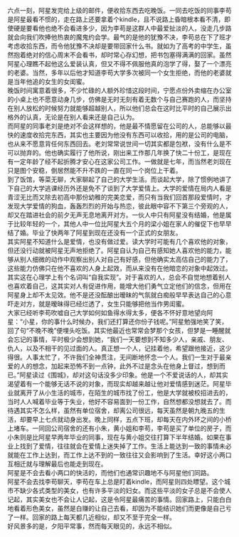 六点一刻，阿星发完给上级的邮件，便收拾东西去吃晚饭。一同去吃饭的同事李苟是阿星最看不惯的，走在路上还要拿着个kindle，且不说路上昏暗根本看不清，即使硬是要看他也绝不会看进多少，因为李苟是这群人中最爱扯淡的人，没走几步路就会向我们吹捧他热衷的魔鬼约会学。最气的是他的犹豫不决，李苟总在下了班才考虑收拾东西，而令他犹豫不决却是要带回家什么书。就如为了高考的中学生，虽然抱着绝对的信心周末不会看书，却时常心存幻想，把书包塞得满满的回家。虽然阿星心理瞧不起他这么爱装认真，但又不得不佩服他真的泡学了得，娶了一个漂亮的老婆。当然，多年以后他才知道李苟大学多次被同一个女生拒绝，而他的老婆就是当年他追的女生的女闺蜜。  
晚饭时间寓意着很多，不少忙碌的人额外珍惜这段时间，宁愿点份外卖缩在办公室的小桌上也不愿意动身几步，仿佛是无时无刻有着无数个与自己赛跑的人，而坚持在别人放松的时候努力就能够超越别人，所以他们总会在这时比平时的自己展示出格外的认真，无论是在别人看来还是自己认为。  
而阿星的同事老刘是绝对不会这样想的，他是最不情愿留在公司的人，总能够以最快的速度收拾完东西，其实也主要因为他没有东西可以收拾，用的是公司的电脑，也从来不愿意背任何东西回去。老刘常常说世间一切其实都是包袱，没有什么是不可以抛弃的。他也确实履行了他所说，刚出来工作那几年换了快二十份工，是现在有一定年龄了经不起折腾才安心在这家公司工作。一做就是七年，而当然老刘现在只是图个安稳，倒居然能不升不跌的一直在同一个岗位上干着。  
到了饭馆，等菜无聊，大家聊起了自己的大学生活。而谈起大学，除了惯例地讲了下自己的大学逃课经历外还是免不了谈到了大学爱情上。大学的爱情在局内人看是青涩无比而又除去初高中那份幼稚的完美恋爱，而只有当我们回首那段爱情时，才发现大学爱情的狗血，轰轰烈烈的开始与热恋，彼此眼中容不下第三个旁观的人，却又在踏进社会的前夕无声无息地离开对方。一伙人中只有阿星没有结婚，他是属于比较年轻的一个，其他人中一位比阿星大五个月的梁小姐在家人的催促下也早早结了婚。毕业了快两年了阿星到现在还没有一个正式的女朋友。  
其实阿星不知道什么是爱情，也没有做过爱。读大学时可能有几个喜欢他的对象，但还没行动就被阿星无声地拒绝了。阿星自认为自己有感知她人喜欢他的能力，能够从别人细微的动作中观察出别人对自己有好感，但他确实太高估自己的能力了，这些能力仿佛只在他不喜欢的人身上起效，而从来没有在他暗恋的对象中起效过。其实这在心理学上有个名词叫“自我实现”。对于喜欢的人，总会不自觉地想着别人也喜欢着自己，这其实对人有促进作用，能增大他们勇气立定他们的信念，但用在阿星身上却不太见效。他不是还没酝酿出暧昧的气氛就白痴般早早表达自己的心意吓走对方，就是暧昧得已经烂透了，女生只能够把他当作男闺蜜。  
大家已经听李苟吹嘘自己大学如何如鱼得水得太多，便各不怀好意地望向阿星：“小星，你的事什么时候办，我们还打算还你份子钱呢。”阿星勉强地笑了笑，回了句“不晚不晚”便埋头吃饭。其实他最近也常常会梦那个女孩，但梦是一睡醒就会忘记的事情，平时极少会想到她，“我们一天要想到不知多少人，亲戚、朋友、仇人，以及不相干的见过面的人。真正想一个人，记挂着他，希望跟他接近，这少得很。人事太忙了，不许我们全神贯注，无间断地怀念一个人。我们一生对于最亲爱的人的想念，加起来恐怖不到一点钟，此外不过是念头在他身上督过，想到而已。”阿星读过《围城》，却对这句话没多少印象。他是一个不爱说话的人，却其实渴望着有一个能够无话不说的对象，而现实却越来越让他对爱情感到迷茫。阿星毕业就离开了从小生活的城市，在陌生的城市找了份工，他是大学就被校招进去的，当时人人喊着毕业等于失业，他好不容易面到一份工作，自然想都没想就去了。而待遇其实不怎么样，虽然有单位宿舍，却离公司很远，每天虽然是朝九晚五的生活，却要早上七点就动身出发。晚上同样，五点下班，却每天在内外环之间的小桥上堵车。一同回公司宿舍的还有小朱，黄小姐和李苟，李苟是买了单位的房子，而小朱则是比阿星早两年毕业的同事，现在与黄小姐交往打算下半年结婚。如果在事业上找到了爱情，往往就会在爱情上迷失掉了工作。生活上能达到一致的事情未必就能在工作上达到，而工作上达不到的一致往往又会影响到了生活。幸好这小两口互相迁就与理解最后也能走到现在。  
阿星是不会去看小两口的快活的，而他们也通常识趣地不与阿星他们同路。  
阿星不会去找李苟聊天，李苟在车上总是盯着kindle，而阿星则四处瞟望。这个城市不缺少各式类型的美女，也有许多平淡的妇女。而这些平淡的女子总是不会使人记起，其实美女也不会让人记起，这是令阿星最痛苦的事情。回家路上，只能白白地看着形色美女，虽然是白赚的让自己去看，却因为不能结识她们而更像是自己亏了一样。回家的路上每天都几近相似，却又不至于完全一样。  
好风景多的是，夕阳平常事，然而每天眼见的，永远不相似。